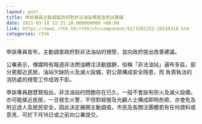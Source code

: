```yaml
---
layout: post
title: 申訴專員主動調查政府對非法油站規管並提出建議
date: 2021-03-18 12:21:20.000000000 +08:00
link: https://news.rthk.hk/rthk/ch/component/k2/1581252-20210318.htm
categories: rthk
---
```


申訴專員宣布，主動調查政府對非法油站的規管，並向政府提出改善建議。
 
公署表示，傳媒時有報道非法燃油轉注活動猖獗，俗稱「非法油站」遍布多區，部分更鄰近民居，油站欠缺防火及滅火設備，對公眾構成安全隱患，而
負責執法的消防處的規管工作成效不彰。

申訴專員趙慧賢指出，非法油站的問題存在已久，一般不會設有防火及滅火設備，亦可能接近民居，一旦發生火警，不但對經營及光顧人士構成即時危險，亦會危及附近途人及居民安全，因此決定展開主動調查。市民及各關注團體若有任何資料或意見，可於下月18日或之前向公署提交。
